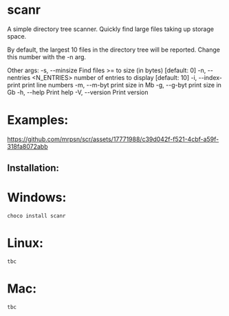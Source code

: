 # scanr
A simple directory tree scanner. Quickly find large files taking up storage space.

By default, the largest 10 files in the directory tree will be reported. Change this 
number with the -n arg. 

Other args:
  -s, --minsize <MINSIZE>     Find files >= to size (in bytes) [default: 0]
  -n, --nentries <N_ENTRIES>  number of entries to display [default: 10]
  -i, --index-print           print line numbers
  -m, --m-byt                 print size in Mb
  -g, --g-byt                 print size in Gb
  -h, --help                  Print help
  -V, --version               Print version

# Examples:
https://github.com/mrpsn/scr/assets/17771988/c39d042f-f521-4cbf-a59f-318fa8072abb

## Installation:

  # Windows:
    choco install scanr

  # Linux:
    tbc

  # Mac:
    tbc
